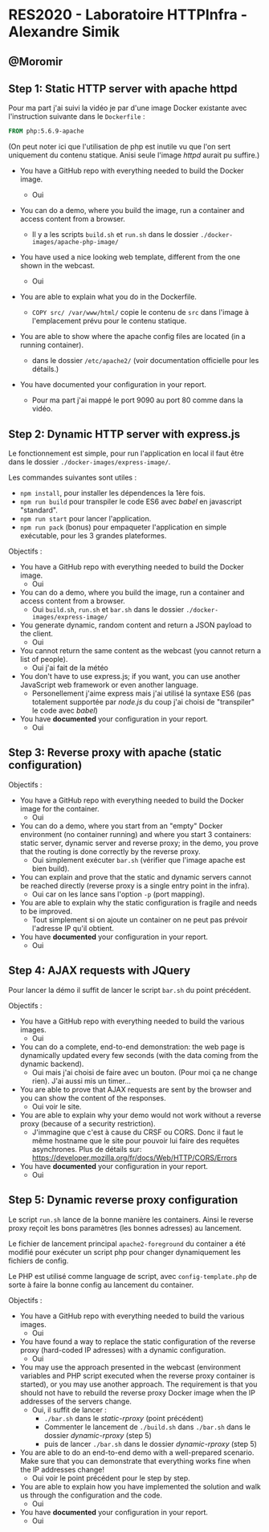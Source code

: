 # RES2020 - Laboratoire HTTPInfra - Alexandre Simik
@Moromir
---
## Step 1: Static HTTP server with apache httpd
Pour ma part j'ai suivi la vidéo je par d'une image Docker existante avec l'instruction suivante dans le `Dockerfile` :

```Dockerfile
FROM php:5.6.9-apache
```
(On peut noter ici que l'utilisation de php est inutile vu que l'on sert uniquement du contenu statique. Anisi seule l'image *httpd* aurait pu suffire.)

 - You have a GitHub repo with everything needed to build the Docker image.
   - Oui
 - You can do a demo, where you build the image, run a container and access content from a browser.
   - Il y a les scripts `build.sh` et `run.sh` dans le dossier `./docker-images/apache-php-image/`
 - You have used a nice looking web template, different from the one shown in the webcast.
   - Oui
 - You are able to explain what you do in the Dockerfile.
   - `COPY src/ /var/www/html/` copie le contenu de `src` dans l'image à l'emplacement prévu pour le contenu statique.

 - You are able to show where the apache config files are located (in a running container).
   - dans le dossier `/etc/apache2/` (voir documentation officielle pour les détails.)
 - You have documented your configuration in your report.
   - Pour ma part j'ai mappé le port 9090 au port 80 comme dans la vidéo.

## Step 2: Dynamic HTTP server with express.js
Le fonctionnement est simple, pour run l'application en local il faut être dans le dossier `./docker-images/express-image/`.

Les commandes suivantes sont utiles : 
 - `npm install`, pour installer les dépendences la 1ère fois.
 - `npm run build` pour transpiler le code ES6 avec *babel* en javascript "standard".
 - `npm run start` pour lancer l'application.
 - `npm run pack` (bonus) pour empaqueter l'application en simple exécutable, pour les 3 grandes plateformes.

Objectifs :

 - You have a GitHub repo with everything needed to build the Docker image.
   - Oui
 - You can do a demo, where you build the image, run a container and access content from a browser.
   - Oui `build.sh`, `run.sh` et `bar.sh` dans le dossier `./docker-images/express-image/`
 - You generate dynamic, random content and return a JSON payload to the client.
   - Oui
 - You cannot return the same content as the webcast (you cannot return a list of people).
   - Oui j'ai fait de la météo
 - You don't have to use express.js; if you want, you can use another JavaScript web framework or even another language.
   - Personellement j'aime express mais j'ai utilisé la syntaxe ES6 (pas totalement supportée par *node.js* du coup j'ai choisi de "transpiler" le code avec *babel*)
 - You have **documented** your configuration in your report.
   - Oui


## Step 3: Reverse proxy with apache (static configuration)

Objectifs : 
 -  You have a GitHub repo with everything needed to build the Docker image for the container.
    -  Oui
 -  You can do a demo, where you start from an "empty" Docker environment (no container running) and where you start 3 containers: static server, dynamic server and reverse proxy; in the demo, you prove that the routing is done correctly by the reverse proxy.
    -  Oui simplement exécuter `bar.sh` (vérifier que l'image apache est bien build).
 -  You can explain and prove that the static and dynamic servers cannot be reached directly (reverse proxy is a single entry point in the infra). 
    -  Oui car on les lance sans l'option `-p` (port mapping).
 -  You are able to explain why the static configuration is fragile and needs to be improved.
    -  Tout simplement si on ajoute un container on ne peut pas prévoir l'adresse IP qu'il obtient. 
 -  You have **documented** your configuration in your report.
    -  Oui


## Step 4: AJAX requests with JQuery

Pour lancer la démo il suffit de lancer le script `bar.sh` du point précédent.

Objectifs : 

 - You have a GitHub repo with everything needed to build the various images.
   - Oui
 - You can do a complete, end-to-end demonstration: the web page is dynamically updated every few seconds (with the data coming from the dynamic backend).
   - Oui mais j'ai choisi de faire avec un bouton. (Pour moi ça ne change rien). J'ai aussi mis un timer...
 - You are able to prove that AJAX requests are sent by the browser and you can show the content of the responses.
   - Oui voir le site.
 - You are able to explain why your demo would not work without a reverse proxy (because of a security restriction).
   - J'immagine que c'est à cause du CRSF ou CORS. Donc il faut le même hostname que le site pour pouvoir lui faire des requêtes asynchrones. Plus de détails sur: https://developer.mozilla.org/fr/docs/Web/HTTP/CORS/Errors
 - You have **documented** your configuration in your report.
   - Oui


## Step 5: Dynamic reverse proxy configuration

Le script `run.sh` lance de la bonne manière les containers. Ainsi le reverse proxy reçoit les bons paramètres (les bonnes adresses) au lancement.

Le fichier de lancement principal `apache2-foreground` du container a été modifié pour exécuter un script php pour changer dynamiquement les fichiers de config.

Le PHP est utilisé comme language de script, avec `config-template.php` de sorte à faire la bonne config au lancement du container.


Objectifs : 

 -  You have a GitHub repo with everything needed to build the various images.
    -  Oui
 -  You have found a way to replace the static configuration of the reverse proxy (hard-coded IP adresses) with a dynamic configuration.
    -  Oui
 -  You may use the approach presented in the webcast (environment variables and PHP script executed when the reverse proxy container is started), or you may use another approach. The requirement is that you should not have to rebuild the reverse proxy Docker image when the IP addresses of the servers change.
    -  Oui, il suffit de lancer : 
       -  `./bar.sh` dans le *static-rproxy* (point précédent)
       -  Commenter le lancement de `./build.sh` dans `./bar.sh` dans le dossier *dynamic-rproxy* (step 5)
       -  puis de lancer `./bar.sh` dans le dossier *dynamic-rproxy* (step 5)
 -  You are able to do an end-to-end demo with a well-prepared scenario. Make sure that you can demonstrate that everything works fine when the IP addresses change!
    -  Oui voir le point précédent pour le step by step.
 -  You are able to explain how you have implemented the solution and walk us through the configuration and the code.
    -  Oui
 -  You have **documented** your configuration in your report.
    -  Oui